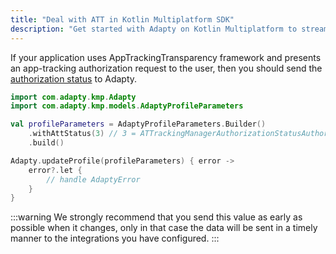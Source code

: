 ```yaml
---
title: "Deal with ATT in Kotlin Multiplatform SDK"
description: "Get started with Adapty on Kotlin Multiplatform to streamline subscription setup and management."
---
```



If your application uses AppTrackingTransparency framework and presents an app-tracking authorization request to the user, then you should send the [authorization status](https://developer.apple.com/documentation/apptrackingtransparency/attrackingmanager/authorizationstatus/) to Adapty.

```kotlin showLineNumbers
import com.adapty.kmp.Adapty
import com.adapty.kmp.models.AdaptyProfileParameters

val profileParameters = AdaptyProfileParameters.Builder()
    .withAttStatus(3) // 3 = ATTrackingManagerAuthorizationStatusAuthorized
    .build()

Adapty.updateProfile(profileParameters) { error ->
    error?.let {
        // handle AdaptyError
    }
}
```

:::warning
We strongly recommend that you send this value as early as possible when it changes, only in that case the data will be sent in a timely manner to the integrations you have configured.
::: 